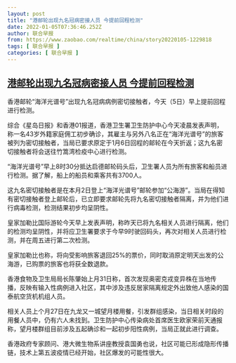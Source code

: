 ```yaml
---
layout: post
title: "港邮轮出现九名冠病密接人员 今提前回程检测"
date: 2022-01-05T07:36:46.252Z
author: 联合早报
from: https://www.zaobao.com/realtime/china/story20220105-1229818
tags: [ 联合早报 ]
categories: [ 联合早报 ]
---
```

<!--1641388800000-->
[港邮轮出现九名冠病密接人员 今提前回程检测](https://www.zaobao.com/realtime/china/story20220105-1229818)
------

<div>
<p>香港邮轮“海洋光谱号”出现九名冠病病例密切接触者，今天（5日）早上提前回程进行检测。</p><p>综合《星岛日报》和香港01报道，香港卫生署卫生防护中心今天凌晨发表声明，称一名43岁外籍家庭佣工初步确诊，其雇主与另外八名正在“海洋光谱号”的旅客被列为密切接触者，当局已要求原定于1月6日回程的邮轮在今天折返；这九名密切接触者将会送往竹篙湾检疫中心进行检测。</p><p>“海洋光谱号”早上8时30分抵达启德邮轮码头后，卫生署人员为所有旅客和船员进行检测。据了解，船上的船员和乘客共有3700人。</p><section id="imu"><div id="dfp-ad-imu1">        </div></section><p>这九名密切接触者是在本月2日登上“海洋光谱号”邮轮参加“公海游”。当局在得知有密切接触者登上邮轮后，已立即要求邮轮先将九名密切接触者隔离，并为他们进行病毒检测，检测结果初步均呈阴性。</p><p>皇家加勒比国际游轮今天早上发表声明，称昨天已将九名相关人员进行隔离，他们的检测均呈阴性，并将应卫生署要求于今早9时驶回码头，再次对相关人员进行检测，并在周五进行第二次检测。</p><p>皇家加勒比也称，将向受影响旅客退回25%的票价，同时取消原定明天出发的公海游，已购票的旅客也将获全数退款。</p><div id="innity-in-post"></div><div id="dfp-ad-midarticlespecial">        </div><p>香港食物及卫生局局长陈肇始上月31日称，首次发现奥密克戎变异株在当地传播，反映有输入性病例进入社区，其中涉及违反居家隔离规定外出致他人感染的国泰航空货机机组人员。</p><p>相关人员上个月27日在九龙又一城望月楼用餐，引发群组感染，当日相关时段的用餐人员中，仍有六人未找到。卫生防护中心传染病处首席医生欧家荣前天通报称，望月楼群组目前涉及五起确诊和一起初步阳性病例，当局正就此进行调查。</p><p>香港政府专家顾问、港大微生物系讲座教授袁国勇也说，社区可能已形成隐形传播链，技术上第五波疫情已经开始，社区爆发的可能性很大。</p>      <div class="cx_paywall_placeholder" id="sph_cdp_40"></div>
</div>
